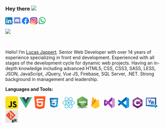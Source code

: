 ### Hey there <img src="https://media.giphy.com/media/hvRJCLFzcasrR4ia7z/giphy.gif" width="25px">


<a href="https://www.linkedin.com/in/lucasjappert/">
  <img align="center" alt="Lucas Jappert's LinkedIN" width="22px" src="https://github.com/LucasJappert/lucasjappert/blob/main/images/linkedin.svg" />
</a>
<a href="https://discord.gg/Marty#1533">
  <img align="center" alt="Lucas Jappert's Discord" width="22px" src="https://github.com/LucasJappert/lucasjappert/blob/main/images/discord.svg" />
</a>
<a href="https://www.facebook.com/GringoRamona/">
  <img align="center" alt="Lucas Jappert's Facebook" width="22px" src="https://github.com/LucasJappert/lucasjappert/blob/main/images/Facebook.png" />
</a>
<a href="https://www.instagram.com/lucasjappert/">
  <img align="center" alt="Lucas Jappert's Instagram" width="22px" src="https://github.com/LucasJappert/lucasjappert/blob/main/images/Instagram.png" />
</a>
<a href="https://api.whatsapp.com/send?phone=543492412021">
  <img align="center" alt="Lucas Jappert's Whatsapp" width="22px" src="https://github.com/LucasJappert/lucasjappert/blob/main/images/whatsapp.png" />
</a>

![](https://visitor-badge.glitch.me/badge?page_id=lucasjappert.lucasjappert)

<br />

Hello! I’m [Lucas Jappert](https://lucasjappert.github.io/MyProfile/). Senior Web Developer with over 14 years of experience specializing in front end development. Experienced with all stages of the development cycle for dynamic web projects. Having an in-depth knowledge including advanced HTML5, CSS, CSS3, SASS, LESS, JSON, JavaScript, JQuery, Vue JS, Firebase, SQL Server, .NET. Strong background in management and leadership.

**Languages and Tools:**  

<code><img height="40" alt="javascript" src="https://github.com/LucasJappert/lucasjappert/blob/main/images/javascript.png"></code> 
<code><img height="40" alt="vue" src="https://github.com/LucasJappert/lucasjappert/blob/main/images/vue.png"></code>
<code><img height="40" alt="html" src="https://github.com/LucasJappert/lucasjappert/blob/main/images/html.png"></code>
<code><img height="40" alt="css3" src="https://github.com/LucasJappert/lucasjappert/blob/main/images/css.png"></code>
<code><img height="40" alt="react" src="https://github.com/LucasJappert/lucasjappert/blob/main/images/react.png"></code>
<code><img height="40" alt="node" src="https://github.com/LucasJappert/lucasjappert/blob/main/images/node.png"></code>
<code><img height="40" alt="firebase" src="https://github.com/LucasJappert/lucasjappert/blob/main/images/firebase.png"></code>
<code><img height="40" alt="visualstudio" src="https://github.com/LucasJappert/lucasjappert/blob/main/images/visual-studio-2019.png"></code>
<code><img height="40" alt="visualcode" src="https://github.com/LucasJappert/lucasjappert/blob/main/images/visualcode.png"></code>
<code><img height="40" alt="c#" src="https://github.com/LucasJappert/lucasjappert/blob/main/images/csharp.png"></code>
<code><img height="40" alt="visual basic" src="https://github.com/LucasJappert/lucasjappert/blob/main/images/vb.png"></code>
<code><img height="40" alt="git" src="https://github.com/LucasJappert/lucasjappert/blob/main/images/git.png"></code>



<!--
**LucasJappert/lucasjappert** is a ✨ _special_ ✨ repository because its `README.md` (this file) appears on your GitHub profile.

Here are some ideas to get you started:

- 🔭 I’m currently working on ...
- 🌱 I’m currently learning ...
- 👯 I’m looking to collaborate on ...
- 🤔 I’m looking for help with ...
- 💬 Ask me about ...
- 📫 How to reach me: ...
- 😄 Pronouns: ...
- ⚡ Fun fact: ...
-->
